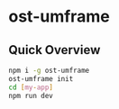# ost-umframe
## Quick Overview
```sh
npm i -g ost-umframe
ost-umframe init
cd [my-app]
npm run dev
```